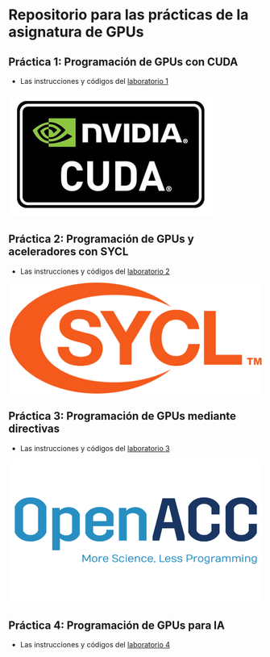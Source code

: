 # Repositorio para las prácticas de la asignatura de GPUs

## Práctica 1: Programación de GPUs con CUDA
* Las instrucciones y códigos del [laboratorio 1](src/lab1/README.md)

![Imagen](figures/Nvidia_CUDA_Logo.jpg)


## Práctica 2: Programación de GPUs y aceleradores con SYCL
* Las instrucciones y códigos del [laboratorio 2](src/lab2/README.md)

![Imagen](figures/SYCL_logo.png)

## Práctica 3: Programación de GPUs mediante directivas
* Las instrucciones y códigos del [laboratorio 3](src/lab3/README.md)

![Imagen](figures/OpenACC-logo.png)


## Práctica 4: Programación de GPUs para IA
* Las instrucciones y códigos del [laboratorio 4](src/lab4/README.md)

